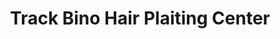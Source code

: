 ---
title: "Track Bino Hair Plaiting Center"
url: /zwedru/track-bino-hair-plaiting-center/
shop: Friseur
---